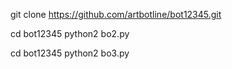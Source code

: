 
git clone https://github.com/artbotline/bot12345.git

cd bot12345
python2 bo2.py

cd bot12345
python2 bo3.py
